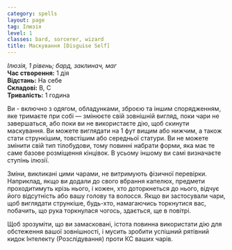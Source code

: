 ```yaml
---
category: spells
layout: page
tag: Ілюзія
level: 1
classes: bard, sorcerer, wizard
title: Маскування [Disguise Self]
---
```


_Ілюзія, 1 рівень; бард, заклинач, маг_     
**Час створення:** 1 дія    
**Відстань:** На себе    
**Складові:** В, С    
**Тривалість:** 1 година    

Ви - включно з одягом, обладунками, зброєю та іншим спорядженням, яке тримаєте при собі — змінюєте свій зовнішній вигляд, поки чари не завершаться, або поки ви не використаєте дію, щоб скинути маскування. Ви можете виглядати на 1 фут вищим або нижчим, а також стати стрункішим, товстішим або середньої статури. Ви не можете змінити свій тип тілобудови, тому повинні набрати форми, яка має те саме базове розміщення кінцівок. В усьому іншому ви самі визначаєте ступінь ілюзії.    

Зміни, викликані цими чарами, не витримують фізичної перевірки. Наприклад, якщо ви додали до свого вбрання капелюх, предмети проходитимуть крізь нього, і кожен, хто доторкнеться до нього, відчує його відсутність або вашу голову та волосся. Якщо ви застосували чари, щоб виглядати стрункіше, будь-хто, намагаючись торкнутися вас, побачить, що рука торкнулася чогось, здається, ще в повітрі.    

Щоб зрозуміти, що ви замасковані, істота повинна використати дію для обстеження вашої зовнішності, і мусить зробити успішний рятівний кидок Інтелекту (Розслідування) проти КС ваших чарів. 
